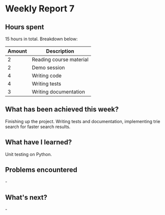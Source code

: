 # Weekly Report 7

## Hours spent

15 hours in total. Breakdown below:

| Amount | Description                                     |
| ------ | ----------------------------------------------- |
| 2      | Reading course material                         |
| 2      | Demo session                                    |
| 4      | Writing code                                    |
| 4      | Writing tests                                   |
| 3      | Writing documentation                           |

## What has been achieved this week?

Finishing up the project. Writing tests and documentation, implementing trie search for faster search results.

## What have I learned?

Unit testing on Python.

## Problems encountered

\-

## What's next?

\-